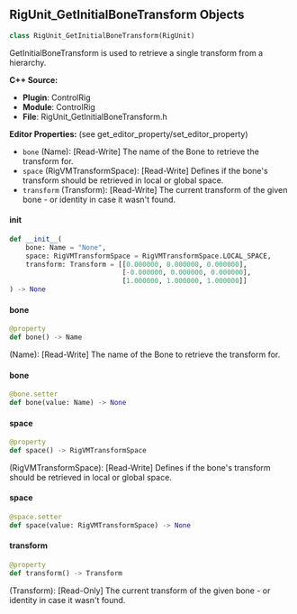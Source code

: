 ## RigUnit_GetInitialBoneTransform Objects

```python
class RigUnit_GetInitialBoneTransform(RigUnit)
```

GetInitialBoneTransform is used to retrieve a single transform from a hierarchy.

**C++ Source:**

- **Plugin**: ControlRig
- **Module**: ControlRig
- **File**: RigUnit_GetInitialBoneTransform.h

**Editor Properties:** (see get_editor_property/set_editor_property)

- ``bone`` (Name):  [Read-Write] The name of the Bone to retrieve the transform for.
- ``space`` (RigVMTransformSpace):  [Read-Write] Defines if the bone's transform should be retrieved
  in local or global space.
- ``transform`` (Transform):  [Read-Write] The current transform of the given bone - or identity in case it wasn't found.

<a id="unreal.RigUnit_GetInitialBoneTransform.__init__"></a>

#### __init__

```python
def __init__(
    bone: Name = "None",
    space: RigVMTransformSpace = RigVMTransformSpace.LOCAL_SPACE,
    transform: Transform = [[0.000000, 0.000000, 0.000000],
                            [-0.000000, 0.000000, 0.000000],
                            [1.000000, 1.000000, 1.000000]]
) -> None
```

<a id="unreal.RigUnit_GetInitialBoneTransform.bone"></a>

#### bone

```python
@property
def bone() -> Name
```

(Name):  [Read-Write] The name of the Bone to retrieve the transform for.

<a id="unreal.RigUnit_GetInitialBoneTransform.bone"></a>

#### bone

```python
@bone.setter
def bone(value: Name) -> None
```

<a id="unreal.RigUnit_GetInitialBoneTransform.space"></a>

#### space

```python
@property
def space() -> RigVMTransformSpace
```

(RigVMTransformSpace):  [Read-Write] Defines if the bone's transform should be retrieved
in local or global space.

<a id="unreal.RigUnit_GetInitialBoneTransform.space"></a>

#### space

```python
@space.setter
def space(value: RigVMTransformSpace) -> None
```

<a id="unreal.RigUnit_GetInitialBoneTransform.transform"></a>

#### transform

```python
@property
def transform() -> Transform
```

(Transform):  [Read-Only] The current transform of the given bone - or identity in case it wasn't found.

<a id="unreal.RigUnit_GetRelativeBoneTransform"></a>